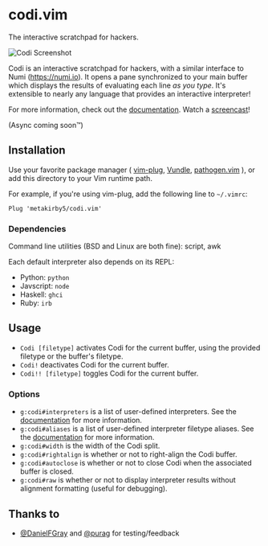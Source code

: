# codi.vim

The interactive scratchpad for hackers.

![Codi Screenshot](https://ptpb.pw/~codi-img)

Codi is an interactive scratchpad for hackers, with a similar interface to
Numi (https://numi.io). It opens a pane synchronized to your main buffer which
displays the results of evaluating each line *as you type*. It's extensible to
nearly any language that provides an interactive interpreter!

For more information, check out the [documentation](doc/codi.txt).
Watch a [screencast](https://ptpb.pw/t/~codi)!

(Async coming soon™)

## Installation

Use your favorite package manager (
[vim-plug](https://github.com/junegunn/vim-plug),
[Vundle](https://github.com/VundleVim/Vundle.vim),
[pathogen.vim](https://github.com/tpope/vim-pathogen)
), or add this directory to your Vim runtime path.

For example, if you're using vim-plug, add the following line to `~/.vimrc`:

```
Plug 'metakirby5/codi.vim'
```

### Dependencies

Command line utilities (BSD and Linux are both fine): script, awk

Each default interpreter also depends on its REPL:

  - Python:    `python`
  - Javscript: `node`
  - Haskell:   `ghci`
  - Ruby:      `irb`

## Usage

- `Codi [filetype]` activates Codi for the current buffer, using the provided
  filetype or the buffer's filetype.
- `Codi!` deactivates Codi for the current buffer.
- `Codi!! [filetype]` toggles Codi for the current buffer.

### Options

- `g:codi#interpreters` is a list of user-defined interpreters.
  See the [documentation](doc/codi.txt) for more information.
- `g:codi#aliases` is a list of user-defined interpreter filetype aliases.
  See the [documentation](doc/codi.txt) for more information.
- `g:codi#width` is the width of the Codi split.
- `g:codi#rightalign` is whether or not to right-align the Codi buffer.
- `g:codi#autoclose` is whether or not to close Codi when the associated
  buffer is closed.
- `g:codi#raw` is whether or not to display interpreter results without
  alignment formatting (useful for debugging).

## Thanks to

- [@DanielFGray](https://github.com/DanielFGray) and
  [@purag](https://github.com/purag) for testing/feedback
